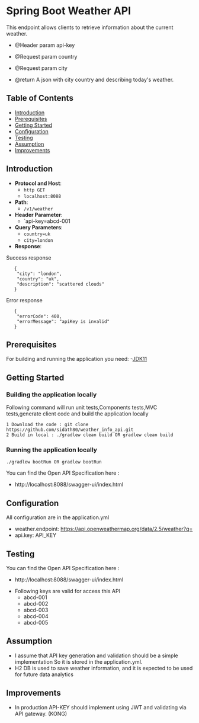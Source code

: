 # Spring Boot Weather API

This endpoint allows clients to retrieve information about the current weather.

* @Header param api-key

* @Request param country
* @Request param city

* @return A json with city country and describing today's weather.

## Table of Contents

- [Introduction](#introduction)
- [Prerequisites](#prerequisites)
- [Getting Started](#getting-started)
- [Configuration](#configuration)
- [Testing](#testing)
- [Assumption](#assumption)
- [Improvements](#Improvements)

## Introduction

* **Protocol and Host**:
    - `http GET`
    - `localhost:8088`
* **Path**:
    - `/v1/weather`
* **Header Parameter**:
    - `api-key=abcd-001
* **Query Parameters**:
    - `country=uk`
    - `city=london`
* **Response**:

Success response
```code
   {
    "city": "london",
    "country": "uk",
    "description": "scattered clouds"
   }
```

Error response
```code
   {
    "errorCode": 400,
    "errorMessage": "apiKey is invalid"
   }
```

## Prerequisites

For building and running the application you need:
-[JDK11](http://www.oracle.com/technetwork/java/javase/downloads)

## Getting Started

### Building the application locally

Following command will run unit tests,Components tests,MVC tests,generate client code and build the application locally

```shell
1 Download the code : git clone https://github.com/sidath80/weather_info_api.git
2 Build in local : ./gradlew clean build OR gradlew clean build

```

### Running the application locally

```shell
./gradlew bootRun OR gradlew bootRun
```
You can find the Open API Specification here :
* http://localhost:8088/swagger-ui/index.html

## Configuration

All configuration are in the application.yml

* weather.endpoint: https://api.openweathermap.org/data/2.5/weather?q=
* api.key: API_KEY

## Testing

You can find the Open API Specification here :
* http://localhost:8088/swagger-ui/index.html


- Following keys are valid for access this API
    * abcd-001
    * abcd-002
    * abcd-003
    * abcd-004
    * abcd-005

## Assumption

* I assume that API key generation and validation should be a simple implementation So it is stored in the application.yml.
* H2 DB is used to save weather information, and it is expected to be used for future data analytics

## Improvements

* In production API-KEY should implement using JWT and validating via API gateway. (KONG)



